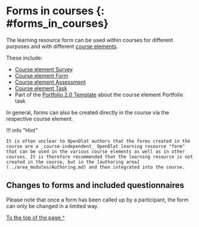 # Forms in courses {: #forms_in_courses} 

The learning resource form can be used within courses for different purposes and with different [course elements](../learningresources/Course_Elements.md).

These include:

* [Course element Survey](../learningresources/Course_Element_Survey.md)
* [Course element Form](../learningresources/Course_Element_Form.md)
* [Course element Assessment](../learningresources/Course_Element_Assessment.md)
* [Course element Task](../learningresources/Course_Element_Task.md)
* Part of the [Portfolio 2.0 Template](Portfolio_template_Creation.md) about the course element Portfolio task

In general, forms can also be created directly in the course via the respective course element.

!!! info "Hint"

    It is often unclear to OpenOlat authors that the forms created in the course are a _course-independent_ OpenOlat learning resource "form" that can be used in the various course elements as well as in other courses. It is therefore recommended that the learning resource is not created in the course, but in the [authoring area](../area_modules/Authoring.md) and then integrated into the course.

## Changes to forms and included questionnaires

Please note that once a form has been called up by a participant, the form can only be changed in a limited way.

[To the top of the page ^](#forms_in_courses)
